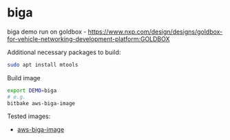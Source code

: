 # biga
biga demo run on goldbox - https://www.nxp.com/design/designs/goldbox-for-vehicle-networking-development-platform:GOLDBOX

Additional necessary packages to build:
```bash
sudo apt install mtools
```

Build image
```bash
export DEMO=biga
# e.g.
bitbake aws-biga-image
```

Tested images:
- [aws-biga-image](/meta-aws-demos/recipes-core/images/aws-biga-image/README.md)
